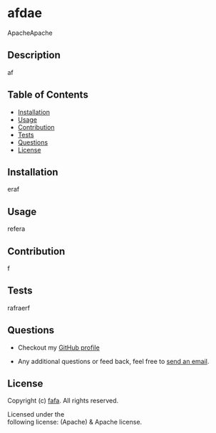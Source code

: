 # afdae
 
  ApacheApache
  ## Description
  af
  ## Table of Contents
  * [Installation](#installation)
  * [Usage](#usage)
  * [Contribution](#contribution)
  * [Tests](#tests)
  * [Questions](#questions)
  * [License](#license)
  ## Installation
  eraf
  ## Usage
  refera
  ## Contribution
  f
  ## Tests
  rafraerf
  ## Questions
  * Checkout my [GitHub profile](https://github.com/fafa)
  
  * Any additional questions or feed back, feel free to [send an email](mailto:faer). 
  ## License
  Copyright (c) [fafa](https://github.com/fafa). All rights reserved.
  
  Licensed under the  
       following license: (Apache) & Apache
         license.
  
